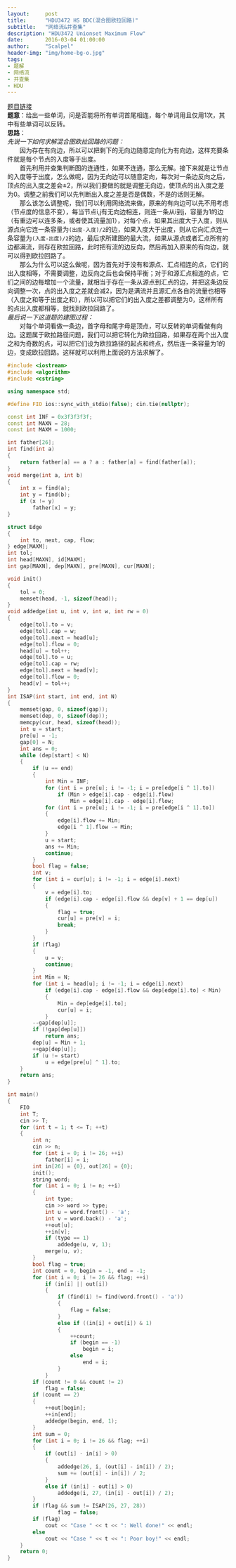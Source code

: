 ```yaml
---
layout:     post
title:      "HDU3472 HS BDC(混合图欧拉回路)"
subtitle:   "网络流&并查集"
description: "HDU3472 Unionset Maximum Flow"
date:       2016-03-04 01:00:00
author:     "Scalpel"
header-img: "img/home-bg-o.jpg"
tags:
- 题解
- 网络流
- 并查集
- HDU
---
```

[题目链接](http://acm.hdu.edu.cn/showproblem.php?pid=3472)  
**题意**：给出一些单词，问是否能将所有单词首尾相连，每个单词用且仅用1次，其中有些单词可以反转。  
**思路**：  
*先说一下如何求解混合图欧拉回路的问题：*  
　　因为存在有向边，所以可以把剩下的无向边随意定向化为有向边，这样充要条件就是每个节点的入度等于出度。  
　　首先利用并查集判断图的连通性，如果不连通，那么无解。接下来就是让节点的入度等于出度，怎么做呢，因为无向边可以随意定向，每次对一条边反向之后，顶点的出入度之差会±2，所以我们要做的就是调整无向边，使顶点的出入度之差为0。调整之前我们可以先判断出入度之差是否是偶数，不是的话则无解。  
　　那么该怎么调整呢，我们可以利用网络流来做，原来的有向边可以先不用考虑（节点度的信息不变），每当节点i,j有无向边相连，则连一条从i到j，容量为1的边（有重边可以连多条，或者使其流量加1），对每个点，如果其出度大于入度，则从源点向它连一条容量为`(出度-入度)/2`的边，如果入度大于出度，则从它向汇点连一条容量为`(入度-出度)/2`的边，最后求所建图的最大流，如果从源点或者汇点所有的边都满流，则存在欧拉回路，此时把有流的边反向，然后再加入原来的有向边，就可以得到欧拉回路了。  
　　那么为什么可以这么做呢，因为首先对于没有和源点、汇点相连的点，它们的出入度相等，不需要调整，边反向之后也会保持平衡；对于和源汇点相连的点，它们之间的边每增加一个流量，就相当于存在一条从源点到汇点的边，并把这条边反向调整一次，点的出入度之差就会减2，因为是满流并且源汇点各自的流量也相等（入度之和等于出度之和），所以可以把它们的出入度之差都调整为0，这样所有的点出入度都相等，就找到欧拉回路了。  
*最后说一下这道题的建图过程：*  
　　对每个单词看做一条边，首字母和尾字母是顶点，可以反转的单词看做有向边。这题属于欧拉路径问题，我们可以把它转化为欧拉回路，如果存在两个出入度之和为奇数的点，可以把它们设为欧拉路径的起点和终点，然后连一条容量为1的边，变成欧拉回路。这样就可以利用上面说的方法求解了。

~~~cpp
#include <iostream>
#include <algorithm>
#include <cstring>

using namespace std;

#define FIO ios::sync_with_stdio(false); cin.tie(nullptr);

const int INF = 0x3f3f3f3f;
const int MAXN = 28;
const int MAXM = 1000;

int father[26];
int find(int a)
{
    return father[a] == a ? a : father[a] = find(father[a]);
}
void merge(int a, int b)
{
    int x = find(a);
    int y = find(b);
    if (x != y)
        father[x] = y;
}

struct Edge
{
    int to, next, cap, flow;
} edge[MAXM]; 
int tol;
int head[MAXN], id[MAXM];
int gap[MAXN], dep[MAXN], pre[MAXN], cur[MAXN];

void init()
{
    tol = 0;
    memset(head, -1, sizeof(head));
}
void addedge(int u, int v, int w, int rw = 0)
{
    edge[tol].to = v;
    edge[tol].cap = w;
    edge[tol].next = head[u];
    edge[tol].flow = 0;
    head[u] = tol++;
    edge[tol].to = u;
    edge[tol].cap = rw;
    edge[tol].next = head[v];
    edge[tol].flow = 0;
    head[v] = tol++;
}
int ISAP(int start, int end, int N)
{
    memset(gap, 0, sizeof(gap));
    memset(dep, 0, sizeof(dep));
    memcpy(cur, head, sizeof(head));
    int u = start;
    pre[u] = -1;
    gap[0] = N;
    int ans = 0;
    while (dep[start] < N)
    {
        if (u == end)
        {
            int Min = INF;
            for (int i = pre[u]; i != -1; i = pre[edge[i ^ 1].to])
                if (Min > edge[i].cap - edge[i].flow)
                    Min = edge[i].cap - edge[i].flow;
            for (int i = pre[u]; i != -1; i = pre[edge[i ^ 1].to])
            {
                edge[i].flow += Min;
                edge[i ^ 1].flow -= Min;
            }
            u = start;
            ans += Min;
            continue;
        }
        bool flag = false;
        int v;
        for (int i = cur[u]; i != -1; i = edge[i].next)
        {
            v = edge[i].to;
            if (edge[i].cap - edge[i].flow && dep[v] + 1 == dep[u])
            {
                flag = true;
                cur[u] = pre[v] = i;
                break;
            }
        }
        if (flag)
        {
            u = v;
            continue;
        }
        int Min = N;
        for (int i = head[u]; i != -1; i = edge[i].next)
            if (edge[i].cap - edge[i].flow && dep[edge[i].to] < Min)
            {
                Min = dep[edge[i].to];
                cur[u] = i;
            }
        --gap[dep[u]];
        if (!gap[dep[u]])
            return ans;
        dep[u] = Min + 1;
        ++gap[dep[u]];
        if (u != start)
            u = edge[pre[u] ^ 1].to;
    }
    return ans;
}

int main()
{
    FIO
    int T;
    cin >> T;
    for (int t = 1; t <= T; ++t)
    {
        int n;
        cin >> n;
        for (int i = 0; i != 26; ++i)
            father[i] = i;
        int in[26] = {0}, out[26] = {0};
        init();
        string word;
        for (int i = 0; i != n; ++i)
        {
            int type;
            cin >> word >> type;
            int u = word.front() - 'a';
            int v = word.back() - 'a';
            ++out[u];
            ++in[v];
            if (type == 1)
                addedge(u, v, 1);
            merge(u, v);
        }
        bool flag = true;
        int count = 0, begin = -1, end = -1;
        for (int i = 0; i != 26 && flag; ++i)
            if (in[i] || out[i])
            {
                if (find(i) != find(word.front() - 'a'))
                {
                    flag = false;
                }
                else if ((in[i] + out[i]) & 1)
                {
                    ++count;
                    if (begin == -1)
                        begin = i;
                    else
                        end = i;
                }
            }
        if (count != 0 && count != 2)
            flag = false;
        if (count == 2)
        {
            ++out[begin];
            ++in[end];
            addedge(begin, end, 1);
        }
        int sum = 0;
        for (int i = 0; i != 26 && flag; ++i)
        {
            if (out[i] - in[i] > 0)
            {
                addedge(26, i, (out[i] - in[i]) / 2);
                sum += (out[i] - in[i]) / 2;
            }
            else if (in[i] - out[i] > 0)
                addedge(i, 27, (in[i] - out[i]) / 2);
        }
        if (flag && sum != ISAP(26, 27, 28))
                flag = false;
        if (flag)
            cout << "Case " << t << ": Well done!" << endl;
        else
            cout << "Case " << t << ": Poor boy!" << endl;
    }
    return 0;
}
~~~
